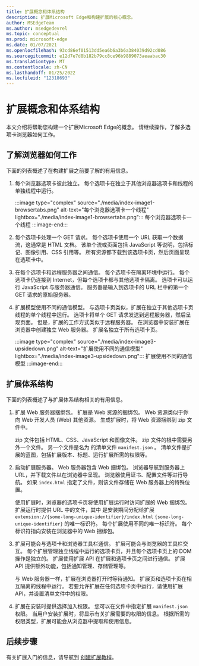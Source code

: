 ```yaml
---
title: 扩展概念和体系结构
description: 扩展Microsoft Edge和构建扩展的核心概念。
author: MSEdgeTeam
ms.author: msedgedevrel
ms.topic: conceptual
ms.prod: microsoft-edge
ms.date: 01/07/2021
ms.openlocfilehash: 93cd86ef01513dd5ea6b6a3b6a384039d92cd086
ms.sourcegitcommit: e12d7e7d8b182b79cc8ce96b9889073aeaabac30
ms.translationtype: MT
ms.contentlocale: zh-CN
ms.lasthandoff: 01/25/2022
ms.locfileid: "12318693"
---
```

# <a name="extension-concepts-and-architecture"></a>扩展概念和体系结构

本文介绍将帮助您构建一个扩展Microsoft Edge的概念。  请继续操作，了解多选项卡浏览器如何工作。


<!-- ====================================================================== -->
## <a name="understand-how-browsers-work"></a>了解浏览器如何工作

下面的列表概述了在构建扩展之前要了解的有用信息。

1.  每个浏览器选项卡彼此独立。 每个选项卡在独立于其他浏览器选项卡和线程的单独线程中运行。

    :::image type="complex" source="./media/index-image1-browsertabs.png" alt-text="每个浏览器选项卡一个线程" lightbox="./media/index-image1-browsertabs.png":::
       每个浏览器选项卡一个线程
    :::image-end:::

1.  每个选项卡处理一个 GET 请求。  每个选项卡使用一个 URL 获取一个数据流，这通常是 HTML 文档。  该单个流或页面包括 JavaScript 等说明，包括标记、图像引用、CSS 引用等。  所有资源都下载到该选项卡页，然后页面呈现在选项卡中。

1.  在每个选项卡和远程服务器之间通信。  每个选项卡在隔离环境中运行。  每个选项卡仍连接到 Internet，但每个选项卡都与其他选项卡隔离。  选项卡可以运行 JavaScript 与服务器通信。  服务器是输入到选项卡的 URL 栏中的第一个 GET 请求的原始服务器。

1.  扩展模型使用不同的通信模型。  与选项卡页类似，扩展在独立于其他选项卡页线程的单个线程中运行。  选项卡将单个 GET 请求发送到远程服务器，然后呈现页面。  但是，扩展的工作方式类似于远程服务器。  在浏览器中安装扩展在浏览器中创建独立 Web 服务器。  扩展名独立于所有选项卡页。

    :::image type="complex" source="./media/index-image3-upsidedown.png" alt-text="扩展使用不同的通信模型" lightbox="./media/index-image3-upsidedown.png":::
       扩展使用不同的通信模型
    :::image-end:::


<!-- ====================================================================== -->
## <a name="extension-architecture"></a>扩展体系结构

下面的列表概述了与扩展体系结构相关的有用信息。

1.  扩展 Web 服务器捆绑包。  扩展是 Web 资源的捆绑包。  Web 资源类似于你向 Web 开发人员 (Web) 其他资源。  生成扩展时，将 Web 资源捆绑到 zip 文件中。

    zip 文件包括 HTML、CSS、JavaScript 和图像文件。  zip 文件的根中需要另外一个文件。  另一个文件是名为 的清单文件 `manifest.json` 。  清单文件是扩展的蓝图，包括扩展版本、标题、运行扩展所需的权限等。

1.  启动扩展服务器。  Web 服务器包含 Web 捆绑包。  浏览器导航到服务器上 URL，并下载文件以在浏览器中呈现。  浏览器使用证书、配置文件等进行导航。  如果 `index.html` 指定了文件，则该文件存储在 Web 服务器上的特殊位置。

    使用扩展时，浏览器的选项卡页将使用扩展运行时访问扩展的 Web 捆绑包。  扩展运行时提供 URL 中的文件，其中 是安装期间分配给扩展 `extension://{some-long-unique-identifier}/index.html` `{some-long-unique-identifier}` 的唯一标识符。  每个扩展使用不同的唯一标识符。  每个标识符指向安装在浏览器中的 Web 捆绑包。

1.  扩展可能会与选项卡和浏览器工具栏通信。  扩展可能会与浏览器的工具栏交互。  每个扩展管理独立线程中运行的选项卡页，并且每个选项卡页上的 DOM 操作是独立的。  扩展使用扩展 API 在扩展和选项卡页之间进行通信。  扩展 API 提供额外功能，包括通知管理、存储管理等。

    与 Web 服务器一样，扩展在浏览器打开时等待通知。  扩展页和选项卡页在相互隔离的线程中运行。  若要允许扩展在任何选项卡页中运行，请使用扩展 API，并设置清单文件中的权限。

1.  扩展在安装时提供选择加入权限。  您可以在文件中指定扩展 `manifest.json` 权限。  当用户安装扩展时，将显示有关扩展需要的权限的信息。  根据所需的权限类型，扩展可能会从浏览器中提取和使用信息。


<!-- ====================================================================== -->
## <a name="next-steps"></a>后续步骤

有关扩展入门的信息，请导航到 [创建扩展教程](./part1-simple-extension.md)。
